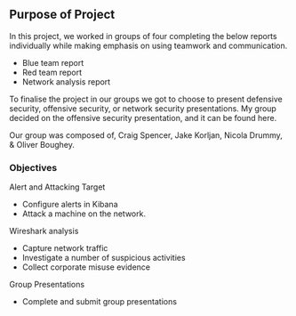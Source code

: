 ## Purpose of Project
In this project, we worked in groups of four completing the below reports individually while making emphasis on using teamwork and communication. 
- Blue team report
- Red team report
- Network analysis report

To finalise the project in our groups we got to choose to present defensive security, offensive security, or network security presentations. My group decided on the offensive security presentation, and it can be found here.

Our group was composed of, Craig Spencer, Jake Korljan, Nicola Drummy, & Oliver Boughey.

### Objectives

Alert and Attacking Target

- Configure alerts in Kibana
- Attack a machine on the network.

Wireshark analysis

- Capture network traffic
- Investigate a number of suspicious activities
- Collect corporate misuse evidence

Group Presentations

- Complete and submit group presentations

